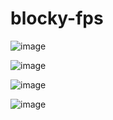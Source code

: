 # blocky-fps

![image](https://user-images.githubusercontent.com/66317048/205673736-f373c596-cd76-41ba-926a-832ef34562e7.png)

![image](https://user-images.githubusercontent.com/66317048/205674141-15992330-c5c2-4830-a1a2-783f148a3aca.png)

![image](https://user-images.githubusercontent.com/66317048/205674270-f1f49386-3e68-4dfb-8160-f1d7476bac27.png)

![image](https://user-images.githubusercontent.com/66317048/205674412-9280a001-2315-476e-b050-e74b1ba2bc44.png)
